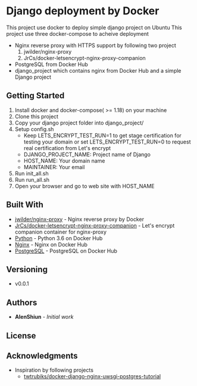 # Django deployment by Docker

This project use docker to deploy simple django project on Ubuntu
This project use three docker-compose to acheive deployment
* Nginx reverse proxy with HTTPS support by following two project
  1. jwilder/nginx-proxy
  2. JrCs/docker-letsencrypt-nginx-proxy-companion
* PostgreSQL from Docker Hub
* django_project which contains nginx from Docker Hub and a simple Django project 

## Getting Started

1. Install docker and docker-compose( >= 1.18) on your machine
2. Clone this project
3. Copy your django project folder into django_project/
4. Setup config.sh
    * Keep LETS_ENCRYPT_TEST_RUN=1 to get stage certification for testing your domain or set LETS_ENCRYPT_TEST_RUN=0 to request real certification from Let's encrypt
    * DJANGO_PROJECT_NAME: Project name of Django
    * HOST_NAME: Your domain name
    * MAINTAINER: Your email
5. Run init_all.sh
6. Run run_all.sh
7. Open your browser and go to web site with HOST_NAME

## Built With

* [jwilder/nginx-proxy](https://github.com/jwilder/nginx-proxy) - Nginx reverse proxy by Docker
* [JrCs/docker-letsencrypt-nginx-proxy-companion](https://github.com/JrCs/docker-letsencrypt-nginx-proxy-companion) - Let's encrypt companion container for nginx-proxy
* [Python](https://hub.docker.com/_/python) - Python 3.6 on Docker Hub
* [Nginx](https://hub.docker.com/_/nginx) - Nginx on Docker Hub
* [PostgreSQL](https://hub.docker.com/_/postgres) - PostgreSQL on Docker Hub

## Versioning

* v0.0.1

## Authors

* **AlenShiun** - *Initial work*

## License

## Acknowledgments

* Inspiration by following projects
  * [twtrubiks/docker-django-nginx-uwsgi-postgres-tutorial](https://github.com/twtrubiks/docker-django-nginx-uwsgi-postgres-tutorial/blob/master/README.en.md)

